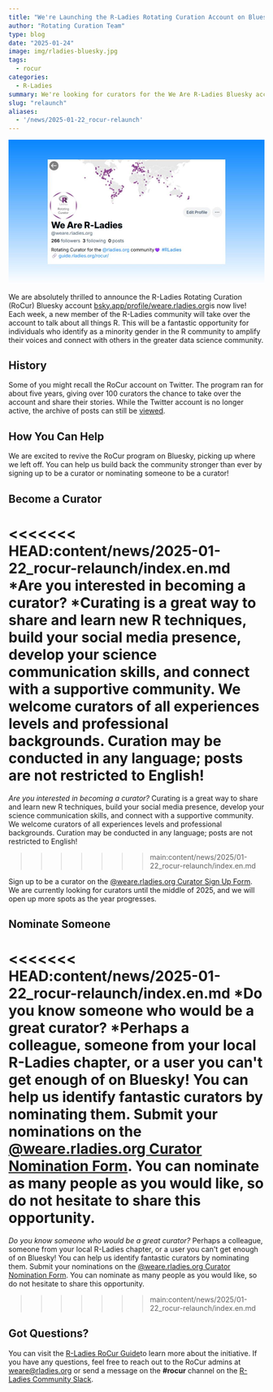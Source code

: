 ```yaml
---
title: "We're Launching the R-Ladies Rotating Curation Account on Bluesky!"
author: "Rotating Curation Team"
type: blog
date: "2025-01-24"
image: img/rladies-bluesky.jpg
tags:
  - rocur
categories:
  - R-Ladies
summary: We're looking for curators for the We Are R-Ladies Bluesky account!
slug: "relaunch"
aliases:
  - '/news/2025-01-22_rocur-relaunch'
---
```


![Screenshot of We Are R-Ladies on Bluesky](img/rladies-bluesky.jpg)

We are absolutely thrilled to announce the R-Ladies Rotating Curation (RoCur) Bluesky account [bsky.app/profile/weare.rladies.org](https://bsky.app/profile/weare.rladies.org)is now live!
Each week, a new member of the R-Ladies community will take over the account to talk about all things R.
This will be a fantastic opportunity for individuals who identify as a minority gender in the R community to amplify their voices and connect with others in the greater data science community.

## History

Some of you might recall the RoCur account on Twitter.
The program ran for about five years, giving over 100 curators the chance to take over the account and share their stories.
While the Twitter account is no longer active, the archive of posts can still be [viewed](https://rladies.org/tweet-archive/wearerladies/).

## How You Can Help

We are excited to revive the RoCur program on Bluesky, picking up where we left off.
You can help us build back the community stronger than ever by signing up to be a curator or nominating someone to be a curator!

## Become a Curator

<<<<<<< HEAD:content/news/2025-01-22_rocur-relaunch/index.en.md
\*Are you interested in becoming a curator?
\*Curating is a great way to share and learn new R techniques, build your social media presence, develop your science communication skills, and connect with a supportive community.
We welcome curators of all experiences levels and professional backgrounds.
Curation may be conducted in any language; posts are not restricted to English!
=======
_Are you interested in becoming a curator?_ Curating is a great way to share and learn new R techniques, build your social media presence, develop your science communication skills, and connect with a supportive community. We welcome curators of all experiences levels and professional backgrounds. Curation may be conducted in any language; posts are not restricted to English!
>>>>>>> main:content/news/2025/01-22_rocur-relaunch/index.en.md

Sign up to be a curator on the [@weare.rladies.org Curator Sign Up Form](https://airtable.com/appjkZZgtF0iEWFjx/pagqsAma1WmUYxa9j/form).
We are currently looking for curators until the middle of 2025, and we will open up more spots as the year progresses.

## Nominate Someone

<<<<<<< HEAD:content/news/2025-01-22_rocur-relaunch/index.en.md
\*Do you know someone who would be a great curator?
\*Perhaps a colleague, someone from your local R-Ladies chapter, or a user you can't get enough of on Bluesky!
You can help us identify fantastic curators by nominating them.
Submit your nominations on the [@weare.rladies.org Curator Nomination Form](https://airtable.com/appFIBzsk2AxWlGMt/pagfezjuCxohikOOa/form).
You can nominate as many people as you would like, so do not hesitate to share this opportunity.
=======
_Do you know someone who would be a great curator?_ Perhaps a colleague, someone from your local R-Ladies chapter, or a user you can't get enough of on Bluesky! You can help us identify fantastic curators by nominating them. Submit your nominations on the [\@weare.rladies.org Curator Nomination Form](https://airtable.com/appFIBzsk2AxWlGMt/pagfezjuCxohikOOa/form). You can nominate as many people as you would like, so do not hesitate to share this opportunity.
>>>>>>> main:content/news/2025/01-22_rocur-relaunch/index.en.md

## Got Questions?

You can visit the [R-Ladies RoCur Guide](https://guide.rladies.org/rocur/about/)to learn more about the initiative.
If you have any questions, feel free to reach out to the RoCur admins at [weare@rladies.org](mailto:weare@rladies.org) or send a message on the **\#rocur** channel on the [R-Ladies Community Slack](https://rladies.org/form/community-slack/).
